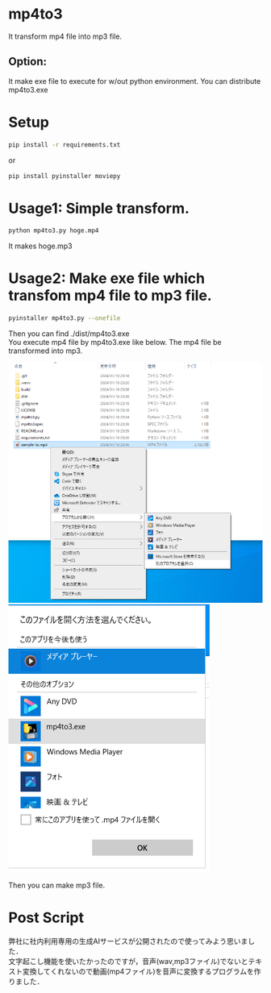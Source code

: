 # mp4to3
It transform mp4 file into mp3 file.

## Option: 
It make exe file to execute for w/out python environment.
You can distribute mp4to3.exe

# Setup
```bash
pip install -r requirements.txt
```
or
```bash
pip install pyinstaller moviepy
```


# Usage1: Simple transform.
```bash
python mp4to3.py hoge.mp4
```
It makes hoge.mp3 

# Usage2: Make exe file which transfom mp4 file to mp3 file.
```bash
pyinstaller mp4to3.py --onefile
```
Then you can find ./dist/mp4to3.exe  
You execute mp4 file by mp4to3.exe like below.
The mp4 file be transformed into mp3.

![img](https://github.com/kusanorootbeer/mp4to3/blob/image/image/img.png) 
![img](https://github.com/kusanorootbeer/mp4to3/blob/image/image/img2.png)

Then you can make mp3 file.

# Post Script
弊社に社内利用専用の生成AIサービスが公開されたので使ってみよう思いました．  
文字起こし機能を使いたかったのですが，音声(wav,mp3ファイル)でないとテキスト変換してくれないので動画(mp4ファイル)を音声に変換するプログラムを作りました．  

